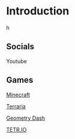 # Introduction
h
## Socials


Youtube
## Games
[Minecraft](https://minecraft.net/)

[Terraria](https://store.steampowered.com/app/105600/Terraria/)

[Geometry Dash](https://store.steampowered.com/app/322170/Geometry_Dash/)

[TETR.IO](https://tetr.io/)

